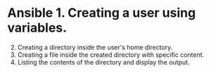 # Ansible                         1. Creating a user using variables.
2. Creating a directory inside the user's home directory.
3. Creating a file inside the created directory with specific content.
4. Listing the contents of the directory and display the output.
